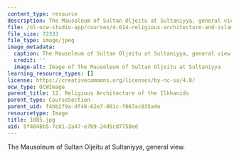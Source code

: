 ```yaml
---
content_type: resource
description: The Mausoleum of Sultan Oljeitu at Sultaniyya, general view.
file: /ol-ocw-studio-app/courses/4-614-religious-architecture-and-islamic-cultures-fall-2002/5f4048b57c812a47e7b924d5cd7758ed_1085.jpg
file_size: 72333
file_type: image/jpeg
image_metadata:
  caption: The Mausoleum of Sultan Oljeitu at Sultaniyya, general view.
  credit: ''
  image-alt: Image of The Mausoleum of Sultan Oljeitu at Sultaniyya
learning_resource_types: []
license: https://creativecommons.org/licenses/by-nc-sa/4.0/
ocw_type: OCWImage
parent_title: 12. Religious Architecture of the Ilkhanids
parent_type: CourseSection
parent_uid: f4bb2f9a-df48-62e7-801c-f667ac835a4e
resourcetype: Image
title: 1085.jpg
uid: 5f4048b5-7c81-2a47-e7b9-24d5cd7758ed
---
```

The Mausoleum of Sultan Oljeitu at Sultaniyya, general view.